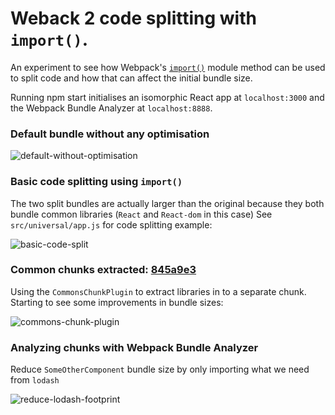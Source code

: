 # Weback 2 code splitting with `import()`.

An experiment to see how Webpack's [`import()`](https://webpack.js.org/api/module-methods/#import-) module method can be used to split code and how that can affect the initial bundle size.

Running npm start initialises an isomorphic React app at `localhost:3000` and the Webpack Bundle Analyzer at `localhost:8888`.

### Default bundle without any optimisation
![default-without-optimisation](https://i.imgur.com/zjKVaDc.png)

### Basic code splitting using `import()`

The two split bundles are actually larger than the original because they both bundle common libraries (`React` and `React-dom` in this case) See `src/universal/app.js` for code splitting example:

![basic-code-split](https://i.imgur.com/AYSivkK.png)

### Common chunks extracted: [845a9e3](https://github.com/jamesfiltness/webpack-2-code-splitting/commit/845a9e3d735289eb3968c04fe22669793ef0037d)

Using the `CommonsChunkPlugin` to extract libraries in to a separate chunk. Starting to see some improvements in bundle sizes:

![commons-chunk-plugin](https://i.imgur.com/fed3Gpa.png)

### Analyzing chunks with Webpack Bundle Analyzer

Reduce `SomeOtherComponent` bundle size by only importing what we need from `lodash`

![reduce-lodash-footprint](https://i.imgur.com/PZCAxba.png)

